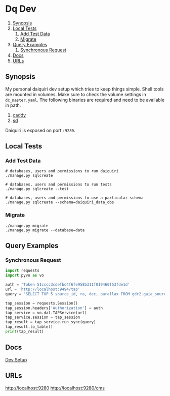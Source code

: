 # Dq Dev

<!--- mdtoc: toc begin -->

1.	[Synopsis](#synopsis)
2.	[Local Tests](#local-tests)
	1.	[Add Test Data](#add-test-data)
	2.	[Migrate](#migrate)
3.	[Query Examples](#query-examples)
	1.	[Synchronous Request](#synchronous-request)
4.	[Docs](#docs)
5.	[URLs](#urls)<!--- mdtoc: toc end -->

## Synopsis

My personal daiquiri dev setup which tries to keep things simple. Shell tools are mounted in volumes. Make sure to check the volume settings in `dc_master.yaml`. The following binaries are required and need to be available in path.

1.	[caddy](https://github.com/caddyserver/caddy)
2.	[sd](https://github.com/chmln/sd)

Daiquiri is exposed on port `:9280`.

## Local Tests

### Add Test Data

```shell
# databases, users and permissions to run daiquiri
./manage.py sqlcreate                             

# databases, users and permissions to run tests
./manage.py sqlcreate --test                     

# databases, users and permissions to use a particular schema
./manage.py sqlcreate --schema=daiquiri_data_obs
```

### Migrate

```
./manage.py migrate
./manage.py migrate --database=data
```

## Query Examples

### Synchronous Request

```python
import requests
import pyvo as vo

auth = 'Token 51cccc3cdefbd4f6fe958b311f019460f53fde1d'
url = 'http://localhost:9494/tap'
query = 'SELECT TOP 5 source_id, ra, dec, parallax FROM gdr2.gaia_source ORDER BY random_index'

tap_session = requests.Session()
tap_session.headers['Authorization'] = auth
tap_service = vo.dal.TAPService(url)
tap_service.session = tap_session
tap_result = tap_service.run_sync(query)
tap_result.to_table()
print(tap_result)
```

## Docs

[Dev Setup](https://github.com/django-daiquiri/daiquiri/blob/master/docs/development.md)

## URLs

[http://localhost:9280](http://localhost:9280) [http://localhost:9280/cms](http://localhost:9280/cms)

